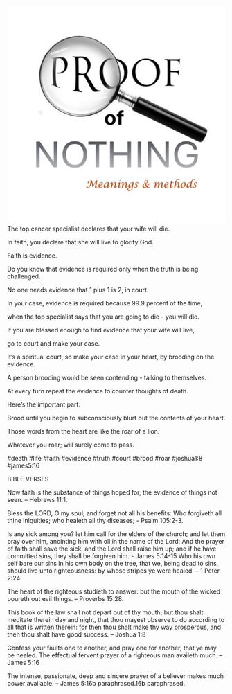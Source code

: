 ![Video cover image](../cover.jpg)
The top cancer specialist declares that your wife will die.

In faith, you declare that she will live to glorify God.

Faith is evidence.

Do you know that evidence is required only when the truth is being challenged.

No one needs evidence that 1 plus 1 is 2, in court.

In your case, evidence is required because 99.9 percent of the time,

when the top specialist says that you are going to die - you will die.

If you are blessed enough to find evidence that your wife will live,

go to court and make your case.

It’s a spiritual court, so make your case in your heart, by brooding on the evidence.

A person brooding would be seen contending - talking to themselves.

At every turn repeat the evidence to counter thoughts of death.

Here’s the important part.

Brood until you begin to subconsciously blurt out the contents of your heart.

Those words from the heart are like the roar of a lion.

Whatever you roar; will surely come to pass.


#death #life #faith #evidence #truth #court #brood #roar #joshua1:8 #james5:16


BIBLE VERSES

Now faith is the substance of things hoped for, the evidence of things not seen. – Hebrews 11:1.

Bless the LORD, O my soul, and forget not all his benefits: Who forgiveth all thine iniquities; who healeth all thy diseases; - Psalm 105:2-3.

Is any sick among you? let him call for the elders of the church; and let them pray over him, anointing him with oil in the name of the Lord: And the prayer of faith shall save the sick, and the Lord shall raise him up; and if he have committed sins, they shall be forgiven him. - James 5:14-15
Who his own self bare our sins in his own body on the tree, that we, being dead to sins, should live unto righteousness: by whose stripes ye were healed. – 1 Peter 2:24.

The heart of the righteous studieth to answer: but the mouth of the wicked poureth out evil things. – Proverbs 15:28.

This book of the law shall not depart out of thy mouth; but thou shalt meditate therein day and night, that thou mayest observe to do according to all that is written therein: for then thou shalt make thy way prosperous, and then thou shalt have good success. – Joshua 1:8

Confess your faults one to another, and pray one for another, that ye may be healed. The effectual fervent prayer of a righteous man availeth much. – James 5:16

The intense, passionate, deep and sincere prayer of a believer makes much power available. – James 5:16b paraphrased.16b paraphrased.